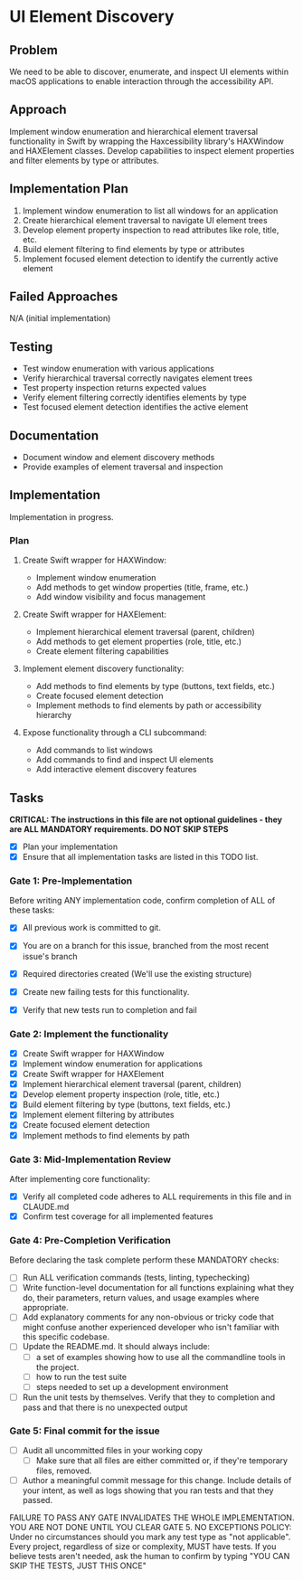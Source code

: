 # UI Element Discovery

## Problem
We need to be able to discover, enumerate, and inspect UI elements within macOS applications to enable interaction through the accessibility API.

## Approach
Implement window enumeration and hierarchical element traversal functionality in Swift by wrapping the Haxcessibility library's HAXWindow and HAXElement classes. Develop capabilities to inspect element properties and filter elements by type or attributes.

## Implementation Plan
1. Implement window enumeration to list all windows for an application
2. Create hierarchical element traversal to navigate UI element trees
3. Develop element property inspection to read attributes like role, title, etc.
4. Build element filtering to find elements by type or attributes
5. Implement focused element detection to identify the currently active element

## Failed Approaches
N/A (initial implementation)

## Testing
- Test window enumeration with various applications
- Verify hierarchical traversal correctly navigates element trees
- Test property inspection returns expected values
- Verify element filtering correctly identifies elements by type
- Test focused element detection identifies the active element

## Documentation
- Document window and element discovery methods
- Provide examples of element traversal and inspection

## Implementation
Implementation in progress.

### Plan
1. Create Swift wrapper for HAXWindow:
   - Implement window enumeration
   - Add methods to get window properties (title, frame, etc.)
   - Add window visibility and focus management

2. Create Swift wrapper for HAXElement:
   - Implement hierarchical element traversal (parent, children)
   - Add methods to get element properties (role, title, etc.)
   - Create element filtering capabilities

3. Implement element discovery functionality:
   - Add methods to find elements by type (buttons, text fields, etc.)
   - Create focused element detection
   - Implement methods to find elements by path or accessibility hierarchy

4. Expose functionality through a CLI subcommand:
   - Add commands to list windows
   - Add commands to find and inspect UI elements
   - Add interactive element discovery features

## Tasks
**CRITICAL: The instructions in this file are not optional guidelines - they are ALL MANDATORY requirements. DO NOT SKIP STEPS**

- [x] Plan your implementation
- [x] Ensure that all implementation tasks are listed in this TODO list. 

### Gate 1: Pre-Implementation 

Before writing ANY implementation code, confirm completion of ALL of these tasks:
- [x] All previous work is committed to git.
- [x] You are on a branch for this issue, branched from the most recent issue's branch
- [x] Required directories created (We'll use the existing structure)
- [x] Create new failing tests for this functionality.
- [x] Verify that new tests run to completion and fail


### Gate 2: Implement the functionality

- [x] Create Swift wrapper for HAXWindow
- [x] Implement window enumeration for applications
- [x] Create Swift wrapper for HAXElement
- [x] Implement hierarchical element traversal (parent, children)
- [x] Develop element property inspection (role, title, etc.)
- [x] Build element filtering by type (buttons, text fields, etc.)
- [x] Implement element filtering by attributes
- [x] Create focused element detection
- [x] Implement methods to find elements by path

### Gate 3: Mid-Implementation Review 

After implementing core functionality:
- [x] Verify all completed code adheres to ALL requirements in this file and in CLAUDE.md
- [x] Confirm test coverage for all implemented features

### Gate 4: Pre-Completion Verification

Before declaring the task complete perform these MANDATORY checks:
- [ ] Run ALL verification commands (tests, linting, typechecking)
- [ ] Write function-level documentation for all functions explaining what they do, their parameters, return values, and usage examples where appropriate.
- [ ] Add explanatory comments for any non-obvious or tricky code that might confuse another experienced developer who isn't familiar with this specific codebase.
- [ ] Update the README.md. It should always include:
	- [ ] a set of examples showing how to use all the commandline tools in the project. 
	- [ ] how to run the test suite
	- [ ] steps needed to set up a development environment
- [ ] Run the unit tests by themselves. Verify that they to completion and pass and that there is no unexpected output

### Gate 5: Final commit for the issue 
- [ ] Audit all uncommitted files in your working copy
	- [ ] Make sure that all files are either committed or, if they're temporary files, removed.
- [ ] Author a meaningful commit message for this change. Include details of your intent, as well as logs showing that you ran tests and that they passed.

FAILURE TO PASS ANY GATE INVALIDATES THE WHOLE IMPLEMENTATION. 
YOU ARE NOT DONE UNTIL YOU CLEAR GATE 5.
NO EXCEPTIONS POLICY: Under no circumstances should you mark any test type as "not applicable". Every project, regardless of size or complexity, MUST have tests. If you believe tests aren't needed, ask the human to confirm by typing "YOU CAN SKIP THE TESTS, JUST THIS ONCE"